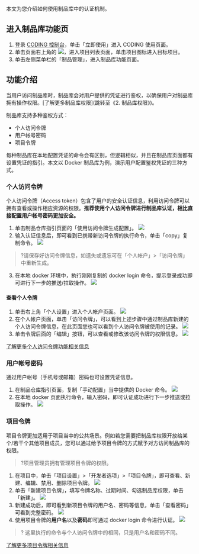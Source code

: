 本文为您介绍如何使用制品库中的认证机制。

## 进入制品库功能页

1. 登录 [CODING 控制台](https://console.cloud.tencent.com/coding)，单击「立即使用」进入 CODING 使用页面。
2. 单击页面右上角的 <img src ="https://main.qcloudimg.com/raw/d94a8e60dd3a41d0af07d72ae0e9d70e.png" style ="margin:0">，进入项目列表页面，单击项目图标进入目标项目。
3. 单击左侧菜单栏的「制品管理」，进入制品库功能页面。

## 功能介绍

当用户访问制品库时，制品库会对用户提供的凭证进行鉴权，以确保用户对制品库拥有操作权限。[了解更多制品库权限](跳转至《2. 制品库权限》)。

制品库支持多种鉴权方式：
- 个人访问令牌
- 用户帐号密码
- 项目令牌

每种制品库在本地配置凭证的命令会有区别，但逻辑相似，并且在制品库页面都有设置凭证的指引。本文以 Docker 制品库为例，演示用户配置鉴权凭证的三种方式。

### 个人访问令牌

个人访问令牌（Access token）包含了用户的安全认证信息，利用访问令牌可以拥有查看或操作相应资源的权限。**推荐使用个人访问令牌进行制品库认证，相比直接配置用户帐号密码更加安全。**

1. 单击制品仓库指引页面的「使用访问令牌生成配置」。
![](https://main.qcloudimg.com/raw/344e26956b35f891be3d9e1b0a8762c0.png)
2. 输入认证信息后，即可看到已携带新访问令牌的执行命令，单击「copy」复制命令。
![](https://main.qcloudimg.com/raw/d735f22e8eed8699701cbac7989914db.png)
>?请保存好访问令牌信息，如遗失或遗忘可在「个人帐户」>「访问令牌」中重新生成。
3. 在本地 docker 环境中，执行刚刚复制的 docker login 命令，提示登录成功即可进行下一步的推送/拉取操作。
![](https://main.qcloudimg.com/raw/1f6507ef65233dd5b0f745c977167b28.png)

#### 查看个人令牌

1. 单击右上角「个人设置」进入个人帐户页面。
![](https://main.qcloudimg.com/raw/e0cf10a22efb0f52de596978bea2cba6.png)
2. 在个人帐户页面，单击「访问令牌」，可以看到上述步骤中通过制品库新建的个人访问令牌信息，在此页面您也可以看到个人访问令牌被使用的记录。
![](https://main.qcloudimg.com/raw/c05c0b94c0a414925aee2c1b18063d4d.png)
3. 单击令牌后面的「编辑」按钮，可以查看或修改该访问令牌的权限信息。
![](https://main.qcloudimg.com/raw/14414bd2c2902aed17a624b1742cff8f.png)

[了解更多个人访问令牌功能相关信息](https://help.coding.net/docs/member/tokens.html)

### 用户帐号密码

通过用户帐号（手机号或邮箱）密码也可设置凭证信息。

1. 在制品仓库指引页面，复制「手动配置」当中提供的 Docker 命令。
![](https://main.qcloudimg.com/raw/4afd188e76c07e4e5147cde40b7c22be.png)
2. 在本地 docker 页面执行命令，输入密码，即可认证成功进行下一步推送或拉取操作。
![](https://main.qcloudimg.com/raw/d5cc4834164920f832c270dfde955434.png)

### 项目令牌

项目令牌更加适用于项目当中的公共场景。例如若您需要把制品库权限开放给某个/若干个其他项目成员，您可以通过给予项目令牌的方式赋予对方访问制品库的权限。

>?项目管理员拥有管理项目令牌的权限。

1. 在项目中，单击「项目设置」>「开发者选项」>「项目令牌」，即可查看、新建、编辑、禁用、删除项目令牌。
![](https://main.qcloudimg.com/raw/95fbc8beccebfca48999e493a4ab2161.png)
2. 单击「新建项目令牌」，填写令牌名称、过期时间、勾选制品库权限，单击「新建」。
![](https://main.qcloudimg.com/raw/29850cc06582bd8829a703868955d2e1.png)
3. 新建成功后，即可看到新项目令牌的用户名、密码等信息，单击「查看密码」可看到完整密码。
![](https://main.qcloudimg.com/raw/5430ed03ea8c729b72a1ed6840f28530.png)
4. 使用项目令牌的**用户名**以及**密码**即可通过 docker login 命令进行认证。
![](https://main.qcloudimg.com/raw/faaaa7721eedbda10d895dc617d2f31d.png)
>? 这里执行的命令与个人访问令牌中的相同，只是用户名和密码不同。

[了解更多项目令牌相关信息](https://help.coding.net/docs/project/features/deploy-tokens.html)

